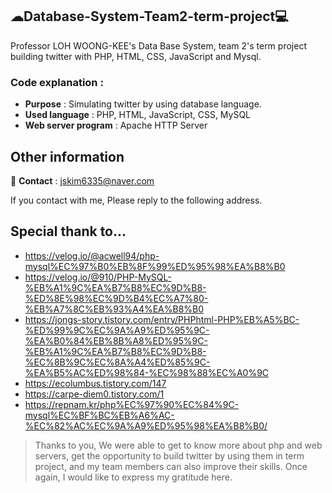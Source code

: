 ## ☁Database-System-Team2-term-project💻
Professor LOH WOONG-KEE's Data Base System, team 2's term project building twitter with PHP, HTML, CSS, JavaScript and Mysql. 

### Code explanation : 
- **Purpose** : Simulating twitter by using database language.
- **Used language** : PHP, HTML, JavaScript, CSS, MySQL
- **Web server program** : Apache HTTP Server

## Other information
📧 **Contact** : jskim6335@naver.com

If you contact with me, Please reply to the following address.

## Special thank to...
- https://velog.io/@acwell94/php-mysql%EC%97%B0%EB%8F%99%ED%95%98%EA%B8%B0
- https://velog.io/@910/PHP-MySQL-%EB%A1%9C%EA%B7%B8%EC%9D%B8-%ED%8E%98%EC%9D%B4%EC%A7%80-%EB%A7%8C%EB%93%A4%EA%B8%B0
- https://jongs-story.tistory.com/entry/PHPhtml-PHP%EB%A5%BC-%ED%99%9C%EC%9A%A9%ED%95%9C-%EA%B0%84%EB%8B%A8%ED%95%9C-%EB%A1%9C%EA%B7%B8%EC%9D%B8-%EC%8B%9C%EC%8A%A4%ED%85%9C-%EA%B5%AC%ED%98%84-%EC%98%88%EC%A0%9C
- https://ecolumbus.tistory.com/147
- https://carpe-diem0.tistory.com/1
- https://repnam.kr/php%EC%97%90%EC%84%9C-mysql%EC%BF%BC%EB%A6%AC-%EC%82%AC%EC%9A%A9%ED%95%98%EA%B8%B0/

> Thanks to you, We were able to get to know more about php and web servers, get the opportunity to build twitter by using them in term project, and my team members can also improve their skills. Once again, I would like to express my gratitude here.
